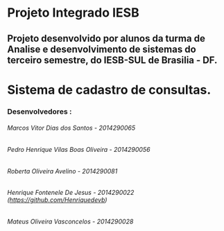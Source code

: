 # Projeto Integrado IESB

## Projeto desenvolvido por alunos da turma de Analise e desenvolvimento de sistemas do terceiro semestre, do IESB-SUL de Brasilia - DF.

# Sistema de cadastro de consultas. 

### Desenvolvedores :

###### Marcos Vitor Dias dos Santos - 2014290065
###### Pedro Henrique Vilas Boas Oliveira - 2014290056
###### Roberta Oliveira Avelino - 2014290081
###### Henrique Fontenele De Jesus - 2014290022 (https://github.com/Henriquedevb)

###### Mateus Oliveira Vasconcelos - 2014290028